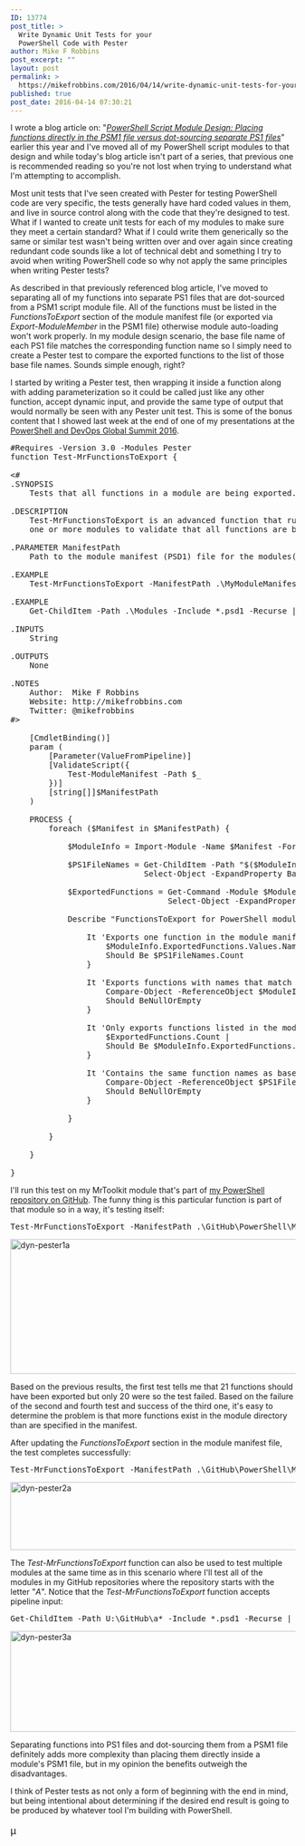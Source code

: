 ```yaml
---
ID: 13774
post_title: >
  Write Dynamic Unit Tests for your
  PowerShell Code with Pester
author: Mike F Robbins
post_excerpt: ""
layout: post
permalink: >
  https://mikefrobbins.com/2016/04/14/write-dynamic-unit-tests-for-your-powershell-code-with-pester/
published: true
post_date: 2016-04-14 07:30:21
---
```

I wrote a blog article on: "<em><a href="http://mikefrobbins.com/2016/01/14/powershell-script-module-design-placing-functions-directly-in-the-psm1-file-versus-dot-sourcing-separate-ps1-files/" target="_blank">PowerShell Script Module Design: Placing functions directly in the PSM1 file versus dot-sourcing separate PS1 files</a></em>" earlier this year and I've moved all of my PowerShell script modules to that design and while today's blog article isn't part of a series, that previous one is recommended reading so you're not lost when trying to understand what I'm attempting to accomplish.

Most unit tests that I've seen created with Pester for testing PowerShell code are very specific, the tests generally have hard coded values in them, and live in source control along with the code that they're designed to test. What if I wanted to create unit tests for each of my modules to make sure they meet a certain standard? What if I could write them generically so the same or similar test wasn't being written over and over again since creating redundant code sounds like a lot of technical debt and something I try to avoid when writing PowerShell code so why not apply the same principles when writing Pester tests?

As described in that previously referenced blog article, I've moved to separating all of my functions into separate PS1 files that are dot-sourced from a PSM1 script module file. All of the functions must be listed in the <em>FunctionsToExport</em> section of the module manifest file (or exported via <em>Export-ModuleMember</em> in the PSM1 file) otherwise module auto-loading won't work properly. In my module design scenario, the base file name of each PS1 file matches the corresponding function name so I simply need to create a Pester test to compare the exported functions to the list of those base file names. Sounds simple enough, right?

I started by writing a Pester test, then wrapping it inside a function along with adding parameterization so it could be called just like any other function, accept dynamic input, and provide the same type of output that would normally be seen with any Pester unit test. This is some of the bonus content that I showed last week at the end of one of my presentations at the <a href="http://powershellsummit.org" target="_blank">PowerShell and DevOps Global Summit 2016</a>.
<pre class="lang:ps decode:true ">#Requires -Version 3.0 -Modules Pester
function Test-MrFunctionsToExport {

&lt;#
.SYNOPSIS
    Tests that all functions in a module are being exported.
 
.DESCRIPTION
    Test-MrFunctionsToExport is an advanced function that runs a Pester test against
    one or more modules to validate that all functions are being properly exported.
 
.PARAMETER ManifestPath
    Path to the module manifest (PSD1) file for the modules(s) to test.

.EXAMPLE
    Test-MrFunctionsToExport -ManifestPath .\MyModuleManifest.psd1

.EXAMPLE
    Get-ChildItem -Path .\Modules -Include *.psd1 -Recurse | Test-MrFunctionsToExport

.INPUTS
    String
 
.OUTPUTS
    None
 
.NOTES
    Author:  Mike F Robbins
    Website: http://mikefrobbins.com
    Twitter: @mikefrobbins
#&gt;

    [CmdletBinding()]
    param (
        [Parameter(ValueFromPipeline)]
        [ValidateScript({
            Test-ModuleManifest -Path $_
        })]
        [string[]]$ManifestPath
    )
    
    PROCESS {
        foreach ($Manifest in $ManifestPath) {

            $ModuleInfo = Import-Module -Name $Manifest -Force -PassThru

            $PS1FileNames = Get-ChildItem -Path "$($ModuleInfo.ModuleBase)\*.ps1" -Exclude *tests.ps1, *profile.ps1 |
                            Select-Object -ExpandProperty BaseName

            $ExportedFunctions = Get-Command -Module $ModuleInfo.Name |
                                 Select-Object -ExpandProperty Name

            Describe "FunctionsToExport for PowerShell module '$($ModuleInfo.Name)'" {

                It 'Exports one function in the module manifest per PS1 file' {
                    $ModuleInfo.ExportedFunctions.Values.Name.Count |
                    Should Be $PS1FileNames.Count
                }

                It 'Exports functions with names that match the PS1 file base names' {
                    Compare-Object -ReferenceObject $ModuleInfo.ExportedFunctions.Values.Name -DifferenceObject $PS1FileNames |
                    Should BeNullOrEmpty
                }

                It 'Only exports functions listed in the module manifest' {
                    $ExportedFunctions.Count |
                    Should Be $ModuleInfo.ExportedFunctions.Values.Name.Count
                }

                It 'Contains the same function names as base file names' {
                    Compare-Object -ReferenceObject $PS1FileNames -DifferenceObject $ExportedFunctions |
                    Should BeNullOrEmpty
                }
        
            }
    
        }

    }

}</pre>
I'll run this test on my MrToolkit module that's part of <a href="https://github.com/mikefrobbins/PowerShell" target="_blank">my PowerShell repository on GitHub</a>. The funny thing is this particular function is part of that module so in a way, it's testing itself:
<pre class="lang:ps decode:true">Test-MrFunctionsToExport -ManifestPath .\GitHub\PowerShell\MrToolkit\MrToolkit.psd1</pre>
<a href="http://mikefrobbins.com/wp-content/uploads/2016/04/dyn-pester1a.jpg" rel="attachment wp-att-13789"><img class="alignnone size-full wp-image-13789" src="http://mikefrobbins.com/wp-content/uploads/2016/04/dyn-pester1a.jpg" alt="dyn-pester1a" width="859" height="238" /></a>

Based on the previous results, the first test tells me that 21 functions should have been exported but only 20 were so the test failed. Based on the failure of the second and fourth test and success of the third one, it's easy to determine the problem is that more functions exist in the module directory than are specified in the manifest.

After updating the <em>FunctionsToExport</em> section in the module manifest file, the test completes successfully:
<pre class="lang:ps decode:true ">Test-MrFunctionsToExport -ManifestPath .\GitHub\PowerShell\MrToolkit\MrToolkit.psd1</pre>
<a href="http://mikefrobbins.com/wp-content/uploads/2016/04/dyn-pester2a.jpg" rel="attachment wp-att-13791"><img class="alignnone size-full wp-image-13791" src="http://mikefrobbins.com/wp-content/uploads/2016/04/dyn-pester2a.jpg" alt="dyn-pester2a" width="859" height="120" /></a>

The <em>Test-MrFunctionsToExport</em> function can also be used to test multiple modules at the same time as in this scenario where I'll test all of the modules in my GitHub repositories where the repository starts with the letter "<em>A</em>". Notice that the <em>Test-MrFunctionsToExport</em> function accepts pipeline input:
<pre class="lang:ps decode:true">Get-ChildItem -Path U:\GitHub\a* -Include *.psd1 -Recurse | Test-MrFunctionsToExport</pre>
<a href="http://mikefrobbins.com/wp-content/uploads/2016/04/dyn-pester3a.jpg" rel="attachment wp-att-13793"><img class="alignnone size-full wp-image-13793" src="http://mikefrobbins.com/wp-content/uploads/2016/04/dyn-pester3a.jpg" alt="dyn-pester3a" width="859" height="178" /></a>

Separating functions into PS1 files and dot-sourcing them from a PSM1 file definitely adds more complexity than placing them directly inside a module's PSM1 file, but in my opinion the benefits outweigh the disadvantages.

I think of Pester tests as not only a form of beginning with the end in mind, but being intentional about determining if the desired end result is going to be produced by whatever tool I'm building with PowerShell.

<span style="font-size: 17px; line-height: 1.7em;">µ</span>
